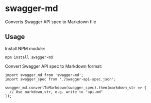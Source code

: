 # swagger-md
Converts Swagger API spec to Markdown file

## Usage

Install NPM module:
```
npm install swagger-md
```

Convert Swagger API spec to Markdown format:
```
import swagger_md from 'swagger-md';
import swagger_spec from './swagger-api-spec.json';
 
swagger_md.convertToMarkdown(swagger_spec).then(markdown_str => {
  // Use markdown_str, e.g. write to "api.md"
});
```
